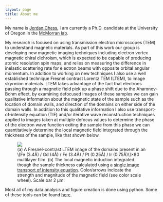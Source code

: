 ```yaml
---
layout: page
title: About me
---
```


My name is [Jordan Chess](https://scholar.google.com/citations?user=akmy0gUAAAAJ&hl=en), I am currently a Ph.D. candidate at the University of Oregon in the [McMorran lab](http://pages.uoregon.edu/mcmorran/).

My research is focused on using transmission electron microscopes (TEM) to understand magnetic materials.
As part of this work our group is developing new magnetic imaging techniques including electron vortex magnetic chiral dichroism, which is expected to be capable of producing atomic resolution spin maps, and relies on measuring the difference in inelastic scattering rate for electron beams with opposite orbital angular momentum.
In addition to working on new techniques I also use a well established technique Fresnel contrast Lorentz TEM (LTEM), to image skyrmion materials.
LTEM takes advantage of the fact that electrons passing through a magnetic field pick up a phase shift due to the Aharonov-Bohm effect, by examining defocused images of these samples we can gain qualitative information about the magnetic state of the sample such as the location of domain walls, and direction of the domains on either side of the domain walls.
In addition to this qualitative information I also use transport-of-intensity equation (TIE) and/or iterative wave reconstruction techniques applied to images taken at multiple defocus values to determine the phase of the electron wave function exiting the sample from this phase we can quantitatively determine the local magnetic field integrated through the thickness of the sample, like that shown below.

<figure>
    <img src="LTEM_SITIE.png">
    <figcaption>
    (a) A Fresnel-contrast LTEM image of the domains present in an \[Fe (3.4Å) / Gd (4Å) / Fe (3.4Å) / Pt (0.25Å) / Ir (0.75Å)\]×80 multilayer film.
    (b) The local magnetic induction integrated though the sample thickness calculated using a <a href="https://arxiv.org/abs/1608.06000">single image transport of intensity equation</a>.
    Color/arrows indicate the strength and magnitude of the magnetic field (see color scale wheel).
    Scale bar 2 µm.
    </figcaption>
</figure>
<p></p>

Most all of my data analysis and figure creation is done using python. Some of these tools can be found [here](https://github.com/jordanchess/LTEM_tools).
